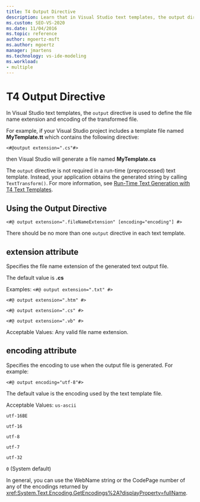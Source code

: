 ```yaml
---
title: T4 Output Directive
description: Learn that in Visual Studio text templates, the output directive is used to define the file name extension and encoding of the transformed file.
ms.custom: SEO-VS-2020
ms.date: 11/04/2016
ms.topic: reference
author: mgoertz-msft
ms.author: mgoertz
manager: jmartens
ms.technology: vs-ide-modeling
ms.workload:
- multiple
---
```

# T4 Output Directive

In Visual Studio text templates, the `output` directive is used to define the file name extension and encoding of the transformed file.

 For example, if your Visual Studio project includes a template file named **MyTemplate.tt** which contains the following directive:

 `<#@output extension=".cs"#>`

 then Visual Studio will generate a file named **MyTemplate.cs**

 The `output` directive is not required in a run-time (preprocessed) text template. Instead, your application obtains the generated string by calling `TextTransform()`. For more information, see [Run-Time Text Generation with T4 Text Templates](../modeling/run-time-text-generation-with-t4-text-templates.md).

## Using the Output Directive

```
<#@ output extension=".fileNameExtension" [encoding="encoding"] #>
```

 There should be no more than one `output` directive in each text template.

## extension attribute
 Specifies the file name extension of the generated text output file.

 The default value is **.cs**

 Examples:
 `<#@ output extension=".txt" #>`

 `<#@ output extension=".htm" #>`

 `<#@ output extension=".cs" #>`

 `<#@ output extension=".vb" #>`

 Acceptable Values:
 Any valid file name extension.

## encoding attribute
 Specifies the encoding to use when the output file is generated. For example:

 `<#@ output encoding="utf-8"#>`

 The default value is the encoding used by the text template file.

 Acceptable Values:
 `us-ascii`

 `utf-16BE`

 `utf-16`

 `utf-8`

 `utf-7`

 `utf-32`

 `0` (System default)

 In general, you can use the WebName string or the CodePage number of any of the encodings returned by <xref:System.Text.Encoding.GetEncodings%2A?displayProperty=fullName>.
